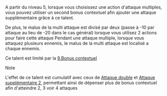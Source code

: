 A partir du niveau 5, lorsque vous choisissez une action d'attaque multiples, vous pouvez utiliser un second bonus contextuel afin ajouter une attaque supplémentaire grâce à ce talent.

De plus, le malus  de la multi attaque est divisé par deux (passe à -10 par attaque au lieu de -20 dans le cas général) lorsque vous utilisez 2 actions pour faire cette attaque 
Pendant une attaque multiple, lorsque vous attaquez plusieurs ennemis, le malus de la multi attaque est localisé a chaque ennemis.

Ce talent est limité par la [9.Bonus contextuel](../../../../1.Regles%20generales/1.Regles%20de%20jeu/1.Base/9.Bonus%20contextuel.md)

>[!note]
>L'effet de ce talent est cumulatif avec ceux de [Attaque double](Attaque%20double.md) et [Attaque supplémentaire 2](Attaque%20supplémentaire%202.md), permettant ainsi de dépenser plus de bonus contextuel afin d'atteindre 2, 3 voir 4 attaques